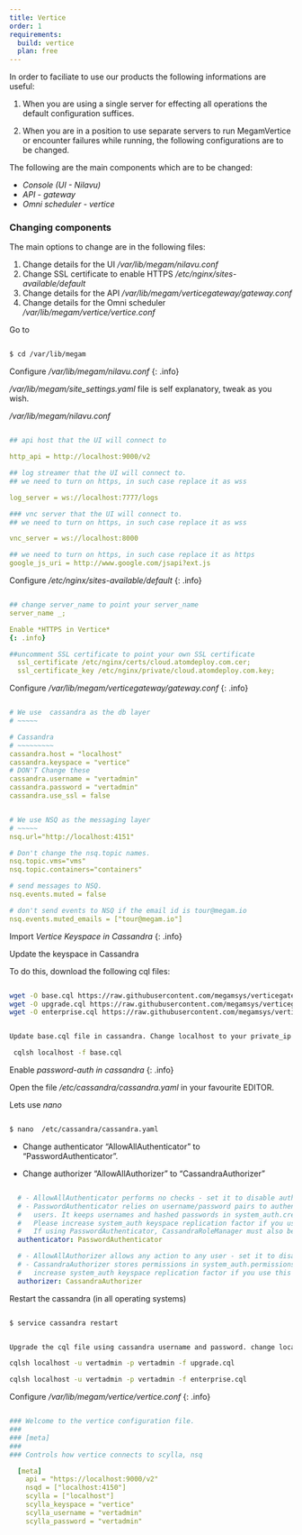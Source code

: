 ```yaml
---
title: Vertice
order: 1
requirements:
  build: vertice
  plan: free
---
```


In order to faciliate to use our products the following informations are useful:

1. When you are using a single server for effecting all operations the  default configuration suffices.

2. When you are in a position to use separate servers to run MegamVertice or encounter failures while running, the following configurations are to be changed.

The following are the main components which are to be changed:

- *Console (UI - Nilavu)*
- *API - gateway*
- *Omni scheduler - vertice*

### Changing components

The main options to change are in the following files:

1. Change details for the UI               */var/lib/megam/nilavu.conf*
2. Change SSL certificate to enable HTTPS  */etc/nginx/sites-available/default*
3. Change details for the API              */var/lib/megam/verticegateway/gateway.conf*
4. Change details for the Omni scheduler   */var/lib/megam/vertice/vertice.conf*

Go to

```bash

$ cd /var/lib/megam

```

Configure */var/lib/megam/nilavu.conf*
{: .info}

*/var/lib/megam/site_settings.yaml* file is self explanatory, tweak as you wish.

*/var/lib/megam/nilavu.conf*

~~~yaml

## api host that the UI will connect to

http_api = http://localhost:9000/v2

## log streamer that the UI will connect to.
## we need to turn on https, in such case replace it as wss

log_server = ws://localhost:7777/logs

### vnc server that the UI will connect to.
## we need to turn on https, in such case replace it as wss

vnc_server = ws://localhost:8000

## we need to turn on https, in such case replace it as https
google_js_uri = http://www.google.com/jsapi?ext.js

~~~

Configure */etc/nginx/sites-available/default*
{: .info}

~~~yaml

## change server_name to point your server_name
server_name _;

Enable *HTTPS in Vertice*
{: .info}

##uncomment SSL certificate to point your own SSL certificate
  ssl_certificate /etc/nginx/certs/cloud.atomdeploy.com.cer;
  ssl_certificate_key /etc/nginx/private/cloud.atomdeploy.com.key;

~~~

Configure */var/lib/megam/verticegateway/gateway.conf*
{: .info}


~~~yaml

# We use  cassandra as the db layer
# ~~~~~

# Cassandra
# ~~~~~~~~~
cassandra.host = "localhost"
cassandra.keyspace = "vertice"
# DON'T Change these
cassandra.username = "vertadmin"
cassandra.password = "vertadmin"
cassandra.use_ssl = false

~~~

~~~yaml

# We use NSQ as the messaging layer
# ~~~~~
nsq.url="http://localhost:4151"

# Don't change the nsq.topic names.
nsq.topic.vms="vms"
nsq.topic.containers="containers"

# send messages to NSQ.
nsq.events.muted = false

# don't send events to NSQ if the email id is tour@megam.io
nsq.events.muted_emails = ["tour@megam.io"]

~~~

Import *Vertice Keyspace in Cassandra*
{: .info}

Update the keyspace in Cassandra

To do this, download  the following cql files:

~~~bash

wget -O base.cql https://raw.githubusercontent.com/megamsys/verticegateway/1.5/db/base.cql
wget -O upgrade.cql https://raw.githubusercontent.com/megamsys/verticegateway/1.5/db/1.5.cql
wget -O enterprise.cql https://raw.githubusercontent.com/megamsys/verticegateway/1.5/db/ee.cql

~~~

~~~bash

Update base.cql file in cassandra. Change localhost to your private_ip

 cqlsh localhost -f base.cql

~~~

Enable *password-auth in cassandra*
{: .info}

Open the file */etc/cassandra/cassandra.yaml* in your favourite EDITOR.

Lets use *nano*

~~~bash

$ nano  /etc/cassandra/cassandra.yaml

~~~

- Change authenticator  “AllowAllAuthenticator” to “PasswordAuthenticator”.

- Change authorizer “AllowAllAuthorizer” to “CassandraAuthorizer”

~~~yaml

  # - AllowAllAuthenticator performs no checks - set it to disable authentication.
  # - PasswordAuthenticator relies on username/password pairs to authenticate
  #   users. It keeps usernames and hashed passwords in system_auth.credentials table.
  #   Please increase system_auth keyspace replication factor if you use this authenticator.
  #   If using PasswordAuthenticator, CassandraRoleManager must also be used (see below)
  authenticator: PasswordAuthenticator

  # - AllowAllAuthorizer allows any action to any user - set it to disable authorization.
  # - CassandraAuthorizer stores permissions in system_auth.permissions table. Please
  #   increase system_auth keyspace replication factor if you use this authorizer.
  authorizer: CassandraAuthorizer

~~~


Restart the cassandra (in all operating systems)

~~~bash

$ service cassandra restart

~~~

~~~bash

Upgrade the cql file using cassandra username and password. change localhost to your private_ip

cqlsh localhost -u vertadmin -p vertadmin -f upgrade.cql

cqlsh localhost -u vertadmin -p vertadmin -f enterprise.cql

~~~


Configure */var/lib/megam/vertice/vertice.conf*
{: .info}


~~~yaml

### Welcome to the vertice configuration file.
###
### [meta]
###
### Controls how vertice connects to scylla, nsq

  [meta]
    api = "https://localhost:9000/v2"
    nsqd = ["localhost:4150"]
    scylla = ["localhost"]
    scylla_keyspace = "vertice"
    scylla_username = "vertadmin"
    scylla_password = "vertadmin"

~~~
